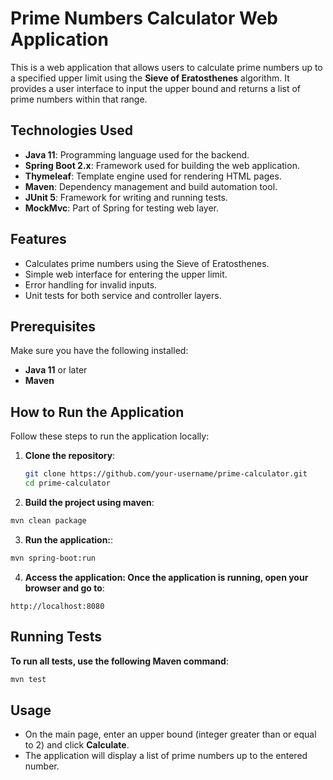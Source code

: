 # Prime Numbers Calculator Web Application

This is a web application that allows users to calculate prime numbers up to a specified upper limit using the **Sieve of Eratosthenes** algorithm.
It provides a user interface to input the upper bound and returns a list of prime numbers within that range.

## Technologies Used

- **Java 11**: Programming language used for the backend.
- **Spring Boot 2.x**: Framework used for building the web application.
- **Thymeleaf**: Template engine used for rendering HTML pages.
- **Maven**: Dependency management and build automation tool.
- **JUnit 5**: Framework for writing and running tests.
- **MockMvc**: Part of Spring for testing web layer.
  
## Features

- Calculates prime numbers using the Sieve of Eratosthenes.
- Simple web interface for entering the upper limit.
- Error handling for invalid inputs.
- Unit tests for both service and controller layers.

## Prerequisites

Make sure you have the following installed:

- **Java 11** or later
- **Maven**

## How to Run the Application

Follow these steps to run the application locally:

1. **Clone the repository**:
   ```bash
   git clone https://github.com/your-username/prime-calculator.git
   cd prime-calculator
   ```
2. **Build the project using maven**:
  ```bash
  mvn clean package
```
3. **Run the application:**:
  ```bash
  mvn spring-boot:run
```
4. **Access the application: Once the application is running, open your browser and go to**:
  ```
http://localhost:8080
```
## Running Tests
**To run all tests, use the following Maven command**:
```bash
mvn test
```
## Usage

- On the main page, enter an upper bound (integer greater than or equal to 2) and click **Calculate**.
- The application will display a list of prime numbers up to the entered number.
